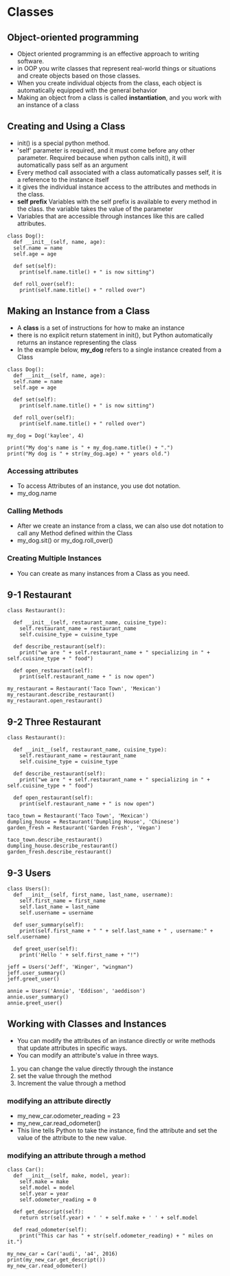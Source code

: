 # Classes

## Object-oriented programming
- Object oriented programming is an effective approach to writing software.
- in OOP you write classes that represent real-world things or situations and create objects based on those classes.
- When you create individual objects from the class, each object is automatically equipped with the general behavior
- Making an object from a class is called **instantiation**, and you work with an instance of a class


## Creating and Using a Class
- init() is a special python method.
- 'self' parameter is required, and it must come before any other parameter. Required because when python calls init(), it will automatically pass self as an argument
- Every method call associated with a class automatically passes self, it is a reference to the instance itself
- it gives the individual instance access to the attributes and methods in the class.
- **self prefix**  Variables with the self prefix is available to every method in the class. the variable takes the value of the parameter
- Variables that are accessible through instances like this are called attributes.
```
class Dog():
  def __init__(self, name, age):
  self.name = name
  self.age = age

  def set(self):
    print(self.name.title() + " is now sitting")

  def roll_over(self):
    print(self.name.title() + " rolled over")    
```

## Making an Instance from a Class
- A **class** is a set of instructions for how to make an instance
- there is no explicit return statement in init(), but Python automatically returns an instance representing the class
- In the example below, **my_dog** refers to a single instance created from a Class
```
class Dog():
  def __init__(self, name, age):
  self.name = name
  self.age = age

  def set(self):
    print(self.name.title() + " is now sitting")

  def roll_over(self):
    print(self.name.title() + " rolled over")  

my_dog = Dog('kaylee', 4)

print("My dog's name is " + my_dog.name.title() + ".")
print("My dog is " + str(my_dog.age) + " years old.")

```

### Accessing attributes
- To access Attributes of an instance, you use dot notation.
- my_dog.name

### Calling Methods
- After we create an instance from a class, we can also use dot notation to call any Method defined within the Class
- my_dog.sit() or my_dog.roll_over()

### Creating Multiple Instances
- You can create as many instances from a Class as you need.

## 9-1 Restaurant
```
class Restaurant():

  def __init__(self, restaurant_name, cuisine_type):
    self.restaurant_name = restaurant_name
    self.cuisine_type = cuisine_type

  def describe_restaurant(self):
    print("we are " + self.restaurant_name + " specializing in " + self.cuisine_type + " food")

  def open_restaurant(self):
    print(self.restaurant_name + " is now open")

my_restaurant = Restaurant('Taco Town', 'Mexican')
my_restaurant.describe_restaurant()
my_restaurant.open_restaurant()

```
## 9-2 Three Restaurant
```
class Restaurant():

  def __init__(self, restaurant_name, cuisine_type):
    self.restaurant_name = restaurant_name
    self.cuisine_type = cuisine_type

  def describe_restaurant(self):
    print("we are " + self.restaurant_name + " specializing in " + self.cuisine_type + " food")

  def open_restaurant(self):
    print(self.restaurant_name + " is now open")

taco_town = Restaurant('Taco Town', 'Mexican')
dumpling_house = Restaurant('Dumpling House', 'Chinese')
garden_fresh = Restaurant('Garden Fresh', 'Vegan')

taco_town.describe_restaurant()
dumpling_house.describe_restaurant()
garden_fresh.describe_restaurant()

```

## 9-3 Users
```
class Users():
  def __init__(self, first_name, last_name, username):
    self.first_name = first_name
    self.last_name = last_name
    self.username = username

  def user_summary(self):
    print(self.first_name + " " + self.last_name + " , username:" + self.username)

  def greet_user(self):
    print('Hello ' + self.first_name + "!")

jeff = Users('Jeff', 'Winger', "wingman")
jeff.user_summary()
jeff.greet_user()

annie = Users('Annie', 'Eddison', 'aeddison')
annie.user_summary()
annie.greet_user()
```

## Working with Classes and Instances
- You can modify the attributes of an instance directly or write methods that update attributes in specific ways.
- You can modify an attribute's value in three ways.
1. you can change the value directly through the instance
2. set the value through the method
3. Increment the value through a method

### modifying an attribute directly
- my_new_car.odometer_reading = 23
- my_new_car.read_odometer()
- This line tells Python to take the instance, find the attribute and set the value of the attribute to the new value.

### modifying an attribute through a method


```
class Car():
  def __init__(self, make, model, year):
    self.make = make
    self.model = model
    self.year = year
    self.odometer_reading = 0

  def get_descript(self):
    return str(self.year) + ' ' + self.make + ' ' + self.model

  def read_odometer(self):
    print("This car has " + str(self.odometer_reading) + " miles on it.")

my_new_car = Car('audi', 'a4', 2016)
print(my_new_car.get_descript())
my_new_car.read_odometer()

```
